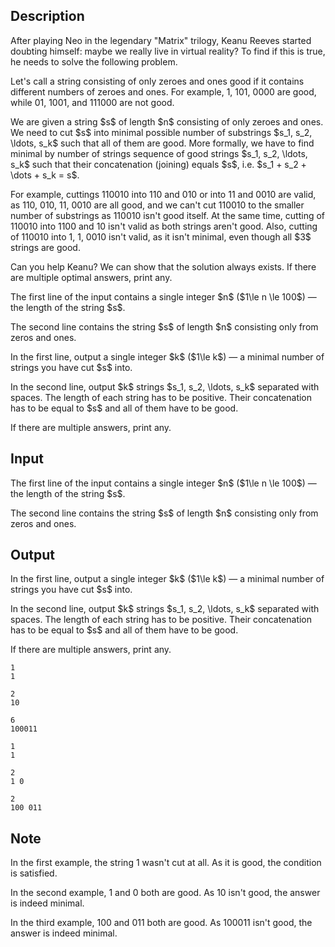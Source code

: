 ## Description

<div><p>After playing Neo in the legendary "<span class="tex-font-style-tt">Matrix</span>" trilogy, Keanu Reeves started doubting himself: maybe we really live in virtual reality? To find if this is true, he needs to solve the following problem.</p><p>Let's call a string consisting of only zeroes and ones <span class="tex-font-style-bf">good</span> if it contains <span class="tex-font-style-bf">different</span> numbers of zeroes and ones. For example, <span class="tex-font-style-tt">1</span>, <span class="tex-font-style-tt">101</span>, <span class="tex-font-style-tt">0000</span> are good, while <span class="tex-font-style-tt">01</span>, <span class="tex-font-style-tt">1001</span>, and <span class="tex-font-style-tt">111000</span> are not good.</p><p>We are given a string $s$ of length $n$ consisting of only zeroes and ones. We need to cut $s$ into <span class="tex-font-style-bf">minimal possible</span> number of substrings $s_1, s_2, \ldots, s_k$ such that <span class="tex-font-style-bf">all</span> of them are good. More formally, we have to find <span class="tex-font-style-bf">minimal</span> by number of strings sequence of good strings $s_1, s_2, \ldots, s_k$ such that their concatenation (joining) equals $s$, i.e. $s_1 + s_2 + \dots + s_k = s$.</p><p>For example, cuttings <span class="tex-font-style-tt">110010</span> into <span class="tex-font-style-tt">110</span> and <span class="tex-font-style-tt">010</span> or into <span class="tex-font-style-tt">11</span> and <span class="tex-font-style-tt">0010</span> are valid, as <span class="tex-font-style-tt">110</span>, <span class="tex-font-style-tt">010</span>, <span class="tex-font-style-tt">11</span>, <span class="tex-font-style-tt">0010</span> are all good, and we can't cut <span class="tex-font-style-tt">110010</span> to the smaller number of substrings as <span class="tex-font-style-tt">110010</span> isn't good itself. At the same time, cutting of <span class="tex-font-style-tt">110010</span> into <span class="tex-font-style-tt">1100</span> and <span class="tex-font-style-tt">10</span> isn't valid as both strings aren't good. Also, cutting of <span class="tex-font-style-tt">110010</span> into <span class="tex-font-style-tt">1</span>, <span class="tex-font-style-tt">1</span>, <span class="tex-font-style-tt">0010</span> isn't valid, as it isn't minimal, even though all $3$ strings are good.</p><p>Can you help Keanu? We can show that the solution always exists. If there are multiple optimal answers, print any.</p></div><div class="input-specification"><p>The first line of the input contains a single integer $n$ ($1\le n \le 100$)&nbsp;— the length of the string $s$.</p><p>The second line contains the string $s$ of length $n$ consisting only from zeros and ones.</p></div><div class="output-specification"><p>In the first line, output a single integer $k$ ($1\le k$)&nbsp;— a <span class="tex-font-style-bf">minimal</span> number of strings you have cut $s$ into.</p><p>In the second line, output $k$ strings $s_1, s_2, \ldots, s_k$ separated with spaces. The length of each string has to be positive. Their concatenation has to be equal to $s$ and all of them have to be good.</p><p>If there are multiple answers, print any.</p></div>

## Input

<p>The first line of the input contains a single integer $n$ ($1\le n \le 100$)&nbsp;— the length of the string $s$.</p><p>The second line contains the string $s$ of length $n$ consisting only from zeros and ones.</p>

## Output

<p>In the first line, output a single integer $k$ ($1\le k$)&nbsp;— a <span class="tex-font-style-bf">minimal</span> number of strings you have cut $s$ into.</p><p>In the second line, output $k$ strings $s_1, s_2, \ldots, s_k$ separated with spaces. The length of each string has to be positive. Their concatenation has to be equal to $s$ and all of them have to be good.</p><p>If there are multiple answers, print any.</p>





```input1
1
1
```




```input2
2
10
```




```input3
6
100011
```




```output1
1
1
```




```output2
2
1 0
```




```output3
2
100 011
```



## Note

<p>In the first example, the string <span class="tex-font-style-tt">1</span> wasn't cut at all. As it is good, the condition is satisfied.</p><p>In the second example, <span class="tex-font-style-tt">1</span> and <span class="tex-font-style-tt">0</span> both are good. As <span class="tex-font-style-tt">10</span> isn't good, the answer is indeed minimal.</p><p>In the third example, <span class="tex-font-style-tt">100</span> and <span class="tex-font-style-tt">011</span> both are good. As <span class="tex-font-style-tt">100011</span> isn't good, the answer is indeed minimal.</p>
